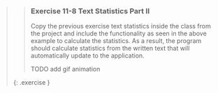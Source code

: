 >>### Exercise 11-8 Text Statistics Part II
>>
>> Copy the previous exercise text statistics inside the class from the project and include the functionality as seen in the above example to calculate the statistics. As a result, the program should calculate statistics from the written text that will automatically update to the application.
>>
>> TODO add gif animation
>>
>{: .exercise }